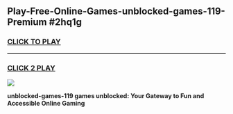 
## Play-Free-Online-Games-unblocked-games-119-Premium #2hq1g
<h3>
<a href="https://premium.freeplayer.one?title=unblocked-games-119&ref=8M">CLICK TO PLAY</a></h3>
<hr>

<h3>
<a href="https://premium.freeplayer.one?title=unblocked-games-119&ref=8M">CLICK 2 PLAY</a>
  
</h3>

<a href="https://premium.freeplayer.one?title=unblocked-games-119&ref=8M"><img src="https://clearcache.store/games.png"></a>


**unblocked-games-119 games unblocked: Your Gateway to Fun and Accessible Online Gaming**
